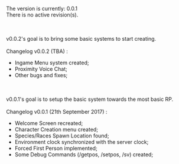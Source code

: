 The version is currently: 0.0.1<br>
There is no active revision(s).

<br><br>
v0.0.2's goal is to bring some basic systems to start creating.
<br><br>
Changelog v0.0.2 (TBA) :
  - Ingame Menu system created;
  - Proximity Voice Chat;
  - Other bugs and fixes;

<br><br>
v0.0.1's goal is to setup the basic system towards the most basic RP.
<br><br>
Changelog v0.0.1 (21th September 2017) :
  - Welcome Screen recreated;
  - Character Creation menu created;
  - Species/Races Spawn Location found;
  - Environment clock synchronized with the server clock;
  - Forced First Person implemented;
  - Some Debug Commands (/getpos, /setpos, /sv) created;
  
  
